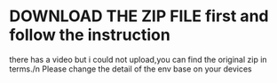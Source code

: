 # DOWNLOAD THE ZIP FILE first and follow the instruction
there has a video but i could not upload,you can find the original zip in terms./n
Please change the detail of the env base on your devices
